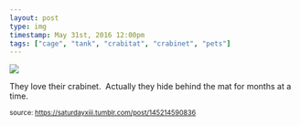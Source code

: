 ```yaml
---
layout: post
type: img
timestamp: May 31st, 2016 12:00pm
tags: ["cage", "tank", "crabitat", "crabinet", "pets"]
---
```

<img src="https://saturdayxiii.github.io/media/145214590836.jpg"/>

They love their crabinet.  Actually they hide behind the mat for months at a time.
 
  
<small>source: https://saturdayxiii.tumblr.com/post/145214590836</small>